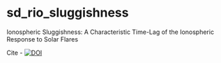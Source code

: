 # sd_rio_sluggishness
Ionospheric Sluggishness: A Characteristic Time-Lag of the Ionospheric Response to Solar Flares

Cite - [![DOI](https://zenodo.org/badge/284509724.svg)](https://zenodo.org/badge/latestdoi/284509724)
